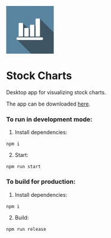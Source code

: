 [logo]: https://github.com/andrew-novak/stock-charts/raw/main/icons/icon_128x128.png "Stock Charts Logo"

![Stock Charts app logo][logo]

# Stock Charts

Desktop app for visualizing stock charts.

The app can be downloaded [here](https://andrewnovak.co.uk/project/7).

### To run in development mode:

1. Install dependencies:

```
npm i
```

2. Start:

```
npm run start
```

### To build for production:

1. Install dependencies:

```
npm i
```

2. Build:

```
npm run release
```
